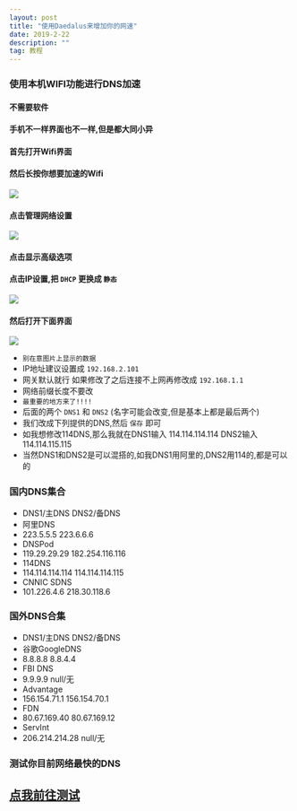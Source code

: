 ```yaml
---
layout: post
title: "使用Daedalus来增加你的网速"
date: 2019-2-22
description: ""
tag: 教程
---
```


### 使用本机WIFI功能进行DNS加速
#### 不需要软件

#### 手机不一样界面也不一样,但是都大同小异
#### 首先打开Wifi界面
#### 然后长按你想要加速的Wifi

![](/images/boke/Daedalus/01.jpg)

#### 点击管理网络设置

![](/images/boke/Daedalus/02.jpg)

#### 点击显示高级选项
#### 点击IP设置,把 `DHCP` 更换成 `静态`

![](/images/boke/Daedalus/03.jpg)

#### 然后打开下面界面

![](/images/boke/Daedalus/04.jpg)

* `别在意图片上显示的数据`
* IP地址建议设置成 `192.168.2.101`
* 网关默认就行 如果修改了之后连接不上网再修改成 `192.168.1.1`
* 网络前缀长度不要改
* `最重要的地方来了!!!!`
* 后面的两个 `DNS1` 和 `DNS2` (名字可能会改变,但是基本上都是最后两个)
* 我们改成下列提供的DNS,然后 `保存` 即可
* 如我想修改114DNS,那么我就在DNS1输入 114.114.114.114 DNS2输入114.114.115.115
* 当然DNS1和DNS2是可以混搭的,如我DNS1用阿里的,DNS2用114的,都是可以的

### 国内DNS集合

* DNS1/主DNS           DNS2/备DNS
* 阿里DNS                              
* 223.5.5.5                  223.6.6.6
* DNSPod
* 119.29.29.29            182.254.116.116
* 114DNS
* 114.114.114.114      114.114.114.115
* CNNIC SDNS
* 101.226.4.6              218.30.118.6

### 国外DNS合集

* DNS1/主DNS           DNS2/备DNS
* 谷歌GoogleDNS
* 8.8.8.8                      8.8.4.4
* FBI DNS
* 9.9.9.9                      null/无
* Advantage
* 156.154.71.1           156.154.70.1
* FDN
* 80.67.169.40           80.67.169.12
* ServInt
* 206.214.214.28       null/无

### 测试你目前网络最快的DNS

## [点我前往测试](http://tools.cloudxns.net/Index/Diag)
